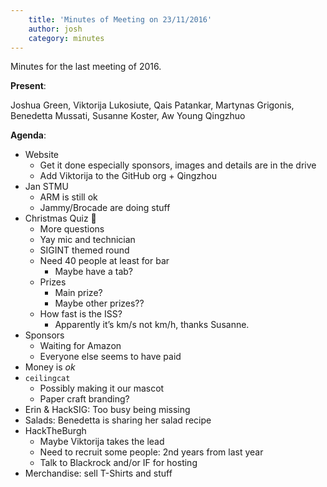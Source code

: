 ```yaml
---
    title: 'Minutes of Meeting on 23/11/2016'
    author: josh
    category: minutes
---
```

Minutes for the last meeting of 2016.

**Present**:

Joshua Green, Viktorija Lukosiute, Qais Patankar, Martynas Grigonis, Benedetta Mussati, Susanne Koster, Aw Young Qingzhuo

**Agenda**:

* Website
	* Get it done especially sponsors, images and details are in the drive
	* Add Viktorija to the GitHub org + Qingzhou
* Jan STMU
	* ARM is still ok
	* Jammy/Brocade are doing stuff
* Christmas Quiz 🎄
	* More questions
	* Yay mic and technician 
	* SIGINT themed round
	* Need 40 people at least for bar
		* Maybe have a tab?
	* Prizes
		* Main prize?
		* Maybe other prizes??
	* How fast is the ISS?
		* Apparently it’s km/s not km/h, thanks Susanne.
*	Sponsors
	* Waiting for Amazon
	* Everyone else seems to have paid
* Money is _ok_
* `ceilingcat`
	* Possibly making it our mascot
	* Paper craft branding?
* Erin & HackSIG: Too busy being missing
* Salads: Benedetta is sharing her salad recipe
* HackTheBurgh
	* Maybe Viktorija takes the lead
	* Need to recruit some people: 2nd years from last year
	* Talk to Blackrock and/or IF for hosting
* Merchandise: sell T-Shirts and stuff
